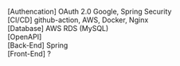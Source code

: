 [Authencation] OAuth 2.0 Google, Spring Security<br>
[CI/CD] github-action, AWS, Docker, Nginx<br>
[Database] AWS RDS (MySQL)<Br>
[OpenAPI]<br>
[Back-End] Spring<br>
[Front-End] ?
